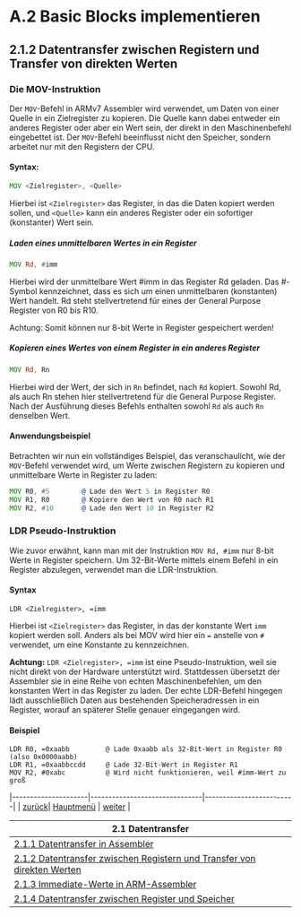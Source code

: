 # A.2 Basic Blocks implementieren
## 2.1.2  Datentransfer zwischen Registern und Transfer von direkten Werten
### Die MOV-Instruktion

Der `MOV`-Befehl in ARMv7 Assembler wird verwendet, um Daten von einer Quelle in ein Zielregister zu kopieren. Die Quelle kann dabei entweder ein anderes Register oder aber ein Wert sein, der direkt in den Maschinenbefehl eingebettet ist. 
Der `MOV`-Befehl beeinflusst nicht den Speicher, sondern arbeitet nur mit den Registern der CPU.

#### Syntax:

```asm
MOV <Zielregister>, <Quelle>
```

Hierbei ist `<Zielregister>` das Register, in das die Daten kopiert werden sollen, und `<Quelle>` kann ein anderes Register oder ein sofortiger (konstanter) Wert sein.

##### Laden eines unmittelbaren Wertes in ein Register

```asm
MOV Rd, #imm
```

Hierbei wird der unmittelbare Wert #imm in das Register Rd geladen. Das #-Symbol kennzeichnet, dass es sich um einen unmittelbaren (konstanten) Wert handelt. Rd steht stellvertretend für eines der General Purpose Register von R0 bis R10.

Achtung: Somit können nur 8-bit Werte in Register gespeichert werden!


##### Kopieren eines Wertes von einem Register in ein anderes Register

```asm
MOV Rd, Rn
```

Hierbei wird der Wert, der sich in `Rn` befindet, nach `Rd` kopiert. 
Sowohl Rd, als auch Rn stehen hier stellvertretend für die General Purpose Register.
Nach der Ausführung dieses Befehls enthalten sowohl `Rd` als auch `Rn` denselben Wert.

#### Anwendungsbeispiel
Betrachten wir nun ein vollständiges Beispiel, das veranschaulicht, wie der `MOV`-Befehl verwendet wird, um Werte zwischen Registern zu kopieren und unmittelbare Werte in Register zu laden:
```asm
MOV R0, #5        @ Lade den Wert 5 in Register R0 
MOV R1, R0        @ Kopiere den Wert von R0 nach R1 
MOV R2, #10       @ Lade den Wert 10 in Register R2
```

### LDR Pseudo-Instruktion
Wie zuvor erwähnt,  kann man mit der Instruktion `MOV Rd, #imm` nur 8-bit Werte in Register speichern. Um 32-Bit-Werte mittels einem Befehl in ein Register abzulegen, verwendet man die LDR-Instruktion. 

#### Syntax

```
LDR <Zielregister>, =imm
```
Hierbei ist `<Zielregister>` das Register, in das der konstante Wert `imm` kopiert werden soll. Anders als bei MOV wird hier ein `=` anstelle von `#` verwendet, um eine Konstante zu kennzeichnen.

**Achtung:** `LDR <Zielregister>, =imm` ist eine Pseudo-Instruktion, weil sie nicht direkt von der Hardware unterstützt wird. Stattdessen übersetzt der Assembler sie in eine Reihe von echten Maschinenbefehlen, um den konstanten Wert in das Register zu laden. Der echte LDR-Befehl hingegen lädt ausschließlich Daten aus bestehenden Speicheradressen in ein Register, worauf an späterer Stelle genauer eingegangen wird.

#### Beispiel
```
LDR R0, =0xaabb			@ Lade 0xaabb als 32-Bit-Wert in Register R0 (also 0x0000aabb)
LDR R1, =0xaabbccdd		@ Lade 32-Bit-Wert in Register R1
MOV R2, #0xabc			@ Wird nicht funktionieren, weil #imm-Wert zu groß
```

|---------------------|-------------------------------|-------------------------|
| [zurück](datentr.md)| [Hauptmenü](../ueberblick.md) | [weiter](Immediates.md) |


| **2.1 Datentransfer**                                                                     |
|-------------------------------------------------------------------------------------------|
| [2.1.1 Datentransfer in Assembler](datentr.md)                                            |
| [2.1.2 Datentransfer zwischen Registern und Transfer von direkten Werten](MOV.md)         |
| [2.1.3 Immediate-Werte in ARM-Assembler](Immediates.md)                                   |
| [2.1.4 Datentransfer zwischen Register und Speicher](LDR_STR.md)                          |